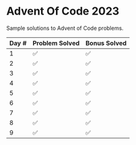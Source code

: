 # Advent Of Code 2023
Sample solutions to Advent of Code problems.

Day # | Problem Solved | Bonus Solved
---|---|---
1|✅|✅
2|✅|✅
3|✅|✅
4|✅|✅
5|✅|✅
6|✅|✅
7|✅|✅
8|✅|✅
9|✅|✅
